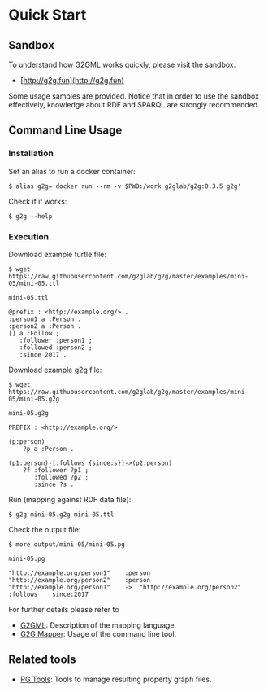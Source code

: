 # Quick Start

## Sandbox

To understand how G2GML works quickly, please visit the sandbox.

* [http://g2g.fun](http://g2g.fun)

Some usage samples are provided.
Notice that in order to use the sandbox effectively, knowledge about RDF and SPARQL are strongly recommended.

## Command Line Usage
### Installation

Set an alias to run a docker container:

    $ alias g2g='docker run --rm -v $PWD:/work g2glab/g2g:0.3.5 g2g'

Check if it works:

    $ g2g --help

### Execution

Download example turtle file:

    $ wget https://raw.githubusercontent.com/g2glab/g2g/master/examples/mini-05/mini-05.ttl
    
`mini-05.ttl`
    
    @prefix : <http://example.org/> .
    :person1 a :Person .
    :person2 a :Person .
    [] a :Follow ;
       :follower :person1 ;
       :followed :person2 ;
       :since 2017 .
    
Download example g2g file:

    $ wget https://raw.githubusercontent.com/g2glab/g2g/master/examples/mini-05/mini-05.g2g
    
`mini-05.g2g`

    PREFIX : <http://example.org/>
    
    (p:person)
        ?p a :Person .
    
    (p1:person)-[:follows {since:s}]->(p2:person)
        ?f :follower ?p1 ;
           :followed ?p2 ;
           :since ?s .

Run (mapping against RDF data file):

    $ g2g mini-05.g2g mini-05.ttl

Check the output file:

    $ more output/mini-05/mini-05.pg

`mini-05.pg`

    "http://example.org/person1"	:person
    "http://example.org/person2"	:person
    "http://example.org/person1"	->	"http://example.org/person2"	:follows	since:2017

For further details please refer to
* [G2GML](https://g2gml.readthedocs.io/en/latest/contents/g2gml.html): Description of the mapping language.
* [G2G Mapper](https://g2gml.readthedocs.io/en/latest/contents/g2g-mapper.html): Usage of the command line tool.

## Related tools

* [PG Tools](https://pg-format.readthedocs.io/en/latest/): Tools to manage resulting property graph files.
